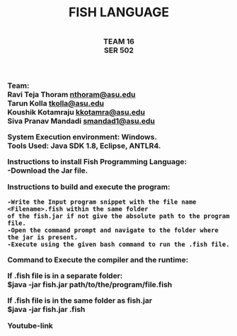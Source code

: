 
 <h1 align="center"> FISH LANGUAGE <h1>  
 <h3 align="center"> TEAM 16 <br> SER 502 <h3> <br>

 Team: <br> Ravi Teja Thoram  nthoram@asu.edu<br>
 Tarun Kolla tkolla@asu.edu<br>
 Koushik Kotamraju kkotamra@asu.edu<br>
 Siva Pranav Mandadi  smandad1@asu.edu<br>



 **System Execution environment:** Windows.<br>
 **Tools Used:** Java SDK 1.8, Eclipse, ANTLR4.<br>


 **Instructions to install Fish Programming Language:**<br>
    -Download the Jar file.



    
 **Instructions to build and execute the program:**<br>

    -Write the Input program snippet with the file name <Filename>.fish within the same folder 
    of the fish.jar if not give the absolute path to the program file.
    -Open the command prompt and navigate to the folder where the jar is present.
    -Execute using the given bash command to run the .fish file. 
 
 
 
 **Command to Execute the compiler and the runtime:**<br>


  If .fish file is in a separate folder:<br>
  $java -jar fish.jar path/to/the/program/file.fish 


  If .fish file is in the same folder as fish.jar<br>
  $java -jar fish.jar <filename>.fish

 
 Youtube-link
